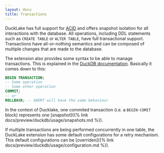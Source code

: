 ```yaml
---
layout: docu
title: Transactions
---
```


DuckLake has full support for [ACID](https://en.wikipedia.org/wiki/ACID) and offers snapshot isolation for all interactions with the database.
All operations, including DDL statements such as `CREATE TABLE` or `ALTER TABLE`, have full transactional support.
Transactions have all-or-nothing semantics and can be composed of multiple changes that are made to the database.

The extension also provides some syntax to be able to manage transactions. This is explained in the [DuckDB documentation](https://duckdb.org/docs/stable/sql/statements/transactions). Basically it comes down to this:

```sql
BEGIN TRANSACTION;
-- Some operation
-- Some other operation
COMMIT;
-- or
ROLLBACK; -- ABORT will have the same behaviour
```

In the context of Ducklake, one commited transaction (i.e. a `BEGIN-COMIT` block) represents one [snapshot]({% link docs/preview/duckdb/usage/snapshots.md %}).

If multiple transactions are being performed concurrently in one table, the DuckLake extension has some default configurations for a retry mechanism. This default configurations can be [overriden]({% link docs/preview/duckdb/usage/configuration.md %}).

